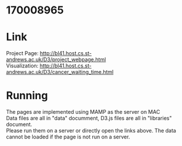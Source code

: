 # 170008965
# Link
Project Page: http://bl41.host.cs.st-andrews.ac.uk/D3/project_webpage.html <br>
Visualization: http://bl41.host.cs.st-andrews.ac.uk/D3/cancer_waiting_time.html
# Running
The pages are implemented using MAMP as the server on MAC <br>
Data files are all in "data" documment, D3.js files are all in "libraries" document. <br>
Please run them on a server or directly open the links above. The data cannot be loaded if the page is not run on a server.
